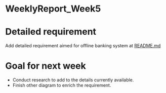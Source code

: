 # WeeklyReport_Week5

# Detailed requirement

Add detailed requirement aimed for offline banking system at [README.md](../Others/README.md)

# Goal for next week

- Conduct research to add to the details currently available.
- Finish other diagram to enrich the requirement.